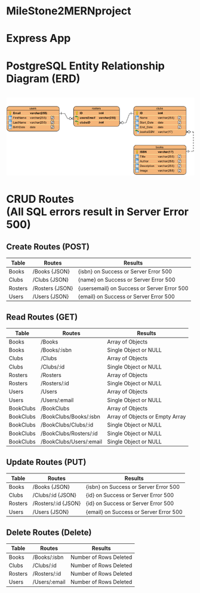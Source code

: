 # MileStone2MERNproject
# Express App
# PostgreSQL Entity Relationship Diagram (ERD) <br><br> ![](./assets/images/ERD.png)

# CRUD Routes <br> (All SQL errors result in Server Error 500)
## Create Routes (POST)
| Table     | Routes          | Results 
|-----------|-----------------|---------
| Books     | /Books {JSON}   | {isbn} on Success or Server Error 500
| Clubs     | /Clubs {JSON}   | {name} on Success or Server Error 500
| Rosters   | /Rosters {JSON} | {usersemail} on Success or Server Error 500
| Users     | /Users {JSON}   | {email} on Success or Server Error 500

## Read Routes (GET)
| Table     | Routes                  | Results 
|-----------|-------------------------|---------
| Books     | /Books                  | Array of Objects
| Books     | /Books/:isbn            | Single Object or NULL
| Clubs     | /Clubs                  | Array of Objects
| Clubs     | /Clubs/:id              | Single Object or NULL
| Rosters   | /Rosters                | Array of Objects
| Rosters   | /Rosters/:id            | Single Object or NULL
| Users     | /Users                  | Array of Objects
| Users     | /Users/:email           | Single Object or NULL
| BookClubs | /BookClubs              | Array of Objects
| BookClubs | /BookClubs/Books/:isbn  | Array of Objects or Empty Array
| BookClubs | /BookClubs/Clubs/:id    | Single Object or NULL
| BookClubs | /BookClubs/Rosters/:id  | Single Object or NULL
| BookClubs | /BookClubs/Users/:email | Single Object or NULL

## Update Routes (PUT)
| Table     | Routes              | Results 
|-----------|---------------------|---------
| Books     | /Books {JSON}       | {isbn} on Success or Server Error 500
| Clubs     | /Clubs/:id {JSON}   | {id} on Success or Server Error 500
| Rosters   | /Rosters/:id {JSON} | {id} on Success or Server Error 500
| Users     | /Users {JSON}       | {email} on Success or Server Error 500

## Delete Routes (Delete)
| Table     | Routes        | Results 
|-----------|---------------|---------
| Books     | /Books/:isbn  | Number of Rows Deleted
| Clubs     | /Clubs/:id    | Number of Rows Deleted
| Rosters   | /Rosters/:id  | Number of Rows Deleted
| Users     | /Users/:email | Number of Rows Deleted
